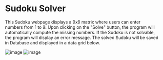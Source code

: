 # Sudoku Solver

This Sudoku webpage displays a 9x9 matrix where users can enter numbers from 1 to 9.
Upon clicking on the "Solve" button, the program will automatically compute the missing numbers.
If the Sudoku is not solvable, the program will display an error message.
The solved Sudoku will be saved in Database and displayed in a data grid below.

![image](https://github.com/user-attachments/assets/7c5bb94d-4f9b-4f48-a4a9-7805959237db)
![image](https://github.com/user-attachments/assets/6a6ef1f4-444c-42ba-9bae-acbd418a4f0c)
